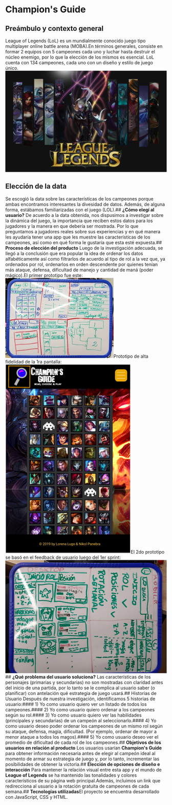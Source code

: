 # **Champion's Guide**
## **Preámbulo y contexto general**
League of Legends (LoL) es un mundialmente conocido juego tipo multiplayer online battle arena (MOBA).En términos generales, consiste en formar 2 equipos con 5 campeones cada uno y luchar hasta destruir el núcleo enemigo, por lo que la elección de los mismos es esencial. LoL cuenta con 134 campeones, cada uno con un diseño y estilo de juego único.![lol-front](src/assets/lol-champions.png)
## **Elección de la data**
Se escogió la data sobre las características de los campeones porque ambas encontramos interesantes la divesidad de datos. Además, de alguna forma, estábamos familiarizadas con el juego (LOL).## **¿Cómo elegí al usuario?**
De acuerdo a la data obtenida, nos dispusimos a investigar sobre la dinámica del juego, la importancia que reciben estos datos para los jugadores y la manera en que debería ser mostrada. Por lo que preguntamos a jugadores reales sobre sus experiencias y en qué manera les ayudaría tener una app que les muestre las características de los campeones, así como en qué forma le gustaría que esta esté expuesta.## **Proceso de elección del producto**
Luego de la investigación adecuada, se llegó a la conclusión que era popular la idea de ordenar los datos alfabéticamente así como filtrarlos de acuerdo al tipo de rol a la vez que, ya ordenados por rol, ordenarlos en orden descendente por quienes tenían más ataque, defensa, dificultad de manejo y cantidad de maná (poder mágico).El primer prototipo fue este:![prototipo-1](src/assets/prototipo1.jpg)Prototipo de alta fidelidad de la 1ra pantalla:![prototipo-1-cool](src/assets/figma.PNG)El 2do prototipo se basó en el feedback de usuario luego del 1er sprint:![prototipo-2](src/assets/prototipo2.jpg)## **¿Qué problema del usuario soluciona?**
Las características de los personajes (primarias y secundarias) no son mostradas con claridad antes del inicio de una partida, por lo tanto se le complica al usuario saber (o planificar) con antelación qué estrategia de juego usará.## Historias de Usuario
Después de nuestra investigación, identificamos 5 historias de usuario:#### 1) Yo como usuario quiero ver un listado de todos los campeones.#### 2) Yo como usuario quiero ordenar a los campeones según su rol.#### 3) Yo como usuario quiero ver las habilidades (principales y secundarias) de un campeón al seleccionarlo.#### 4) Yo como usuario deseo poder ordenar los campeones de un mismo rol según su ataque, defensa, magia, dificultad. (Por ejemplo, ordenar de mayor a menor ataque a todos los magos).#### 5) Yo como usuario deseo ver el promedio de dificultad de cada rol de los campeones.## **Objetivos de los usuarios en relación al producto**
Los usuarios usarían **Champion's Guide** para obtener información necesaria antes de elegir al campeón ideal al momento de armar su estrategia de juego y, por lo tanto, incrementar las posibilidades de obtener la victoria.## **Elección de opciones de diseño e interacción**
Para mantener la relación visual entre esta app y el mundo de **League of Legends** se ha mantenido las tonalidades y colores característicos de su página web principal.Además, incluimos un link que redirecciona al usuario a la rotación gratuita de campeones de cada semana.## **Tecnologías utilizadas**El proyecto se encuentra desarrollado con JavaScript, CSS y HTML.